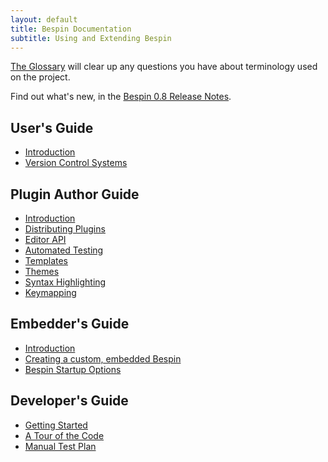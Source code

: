 ```yaml
---
layout: default
title: Bespin Documentation
subtitle: Using and Extending Bespin
---
```


[The Glossary](glossary.html) will clear up any questions you have about terminology used on the project.

Find out what's new, in the
[Bespin 0.8 Release Notes](releases/notes08.html).

User's Guide
------------

* [Introduction](userguide/index.html)
* [Version Control Systems](userguide/vcs.html)

Plugin Author Guide
-------------------

* [Introduction](pluginguide/index.html)
* [Distributing Plugins](pluginguide/distributing.html)
* [Editor API](pluginguide/editorapi.html)
* [Automated Testing](pluginguide/testing.html)
* [Templates](pluginguide/template.html)
* [Themes](pluginguide/theme.html)
* [Syntax Highlighting](pluginguide/syntax.html)
* [Keymapping](pluginguide/keymapping.html)

Embedder's Guide
----------------

* [Introduction](embedding/index.html)
* [Creating a custom, embedded Bespin](embedding/building.html)
* [Bespin Startup Options](embedding/bespinoptions.html)


Developer's Guide
-----------------

* [Getting Started](devguide/index.html)
* [A Tour of the Code](devguide/tour.html)
* [Manual Test Plan](devguide/testplan.html)

[1]: https://wiki.mozilla.org/Bespin "The Bespin Wiki"
